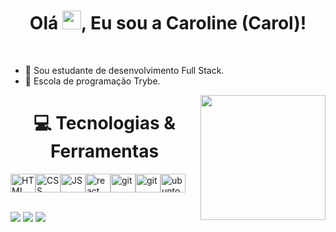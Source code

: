 <h1 align="center">Olá <img src="https://raw.githubusercontent.com/MartinHeinz/MartinHeinz/master/wave.gif" width="30px" height="30px">, Eu sou a Caroline (Carol)!</h1>
<br>


- 🌱 Sou estudante de desenvolvimento Full Stack.
- 🏫️ Escola de programação Trybe.

<div>
<img align="right" src="https://media2.giphy.com/media/hENDkVRxKsctCpuAun/giphy.gif?cid=ecf05e47giyigaf0uff7vaac718h8qajoxhf7zpyrczhnjui&rid=giphy.gif&ct=g" width=200px; display: inline-block;" data-target="animated-image.originalImage">
</div>

<h1 align="center">💻 Tecnologias & Ferramentas</h1>

<img align="center" alt="HTML" height="30" width="40" src="https://cdn-icons-png.flaticon.com/512/5968/5968267.png"><img align="center" alt="CSS" height="30" width="40" src="https://cdn-icons-png.flaticon.com/512/5968/5968242.png"><img align="center" alt="JS" height="30" width="40" src="https://cdn-icons-png.flaticon.com/512/5968/5968292.png"><img align="center" alt="react" height="30" width="40" src="https://cdn-icons-png.flaticon.com/512/1260/1260667.png"><img align="center" alt="git" height="30" width="40" src="https://cdn-icons.flaticon.com/png/512/4926/premium/4926624.png?token=exp=1661136779~hmac=7573572e61be042c9523a86d8a0d0783"><img align="center" alt="git" height="30" width="40" src="https://cdn-icons.flaticon.com/png/512/4926/premium/4926624.png?token=exp=1661136779~hmac=7573572e61be042c9523a86d8a0d0783"><img align="center" alt="ubunto" height="30" width="40" src="https://cdn-icons-png.flaticon.com/512/5969/5969282.png">


<a href="https://www.instagram.com/caarolhn/https://img.shields.io/badge/-Instagram-%23E4405F?style=for-the-badge&logo=instagram&logoColor=white" target="_blank"></a> 	 
<a href = "mailto:nunescaroline905@gmail.com"><img src="https://img.shields.io/badge/-Gmail-%23333?style=for-the-badge&logo=gmail&logoColor=white" target="_blank"></a> 
 <a href="https://www.linkedin.com/in/caroline-nunes-769307240/" target="_blank"><img src="https://img.shields.io/badge/-LinkedIn-%230077B5?style=for-the-badge&logo=linkedin&logoColor=white" target="_blank"></a> 
<a href="https://www.instagram.com/caarolhn/" target="_blank"><img src="https://img.shields.io/badge/-Instagram-%23E4405F?style=for-the-badge&logo=instagram&logoColor=white" target="_blank"></a>



